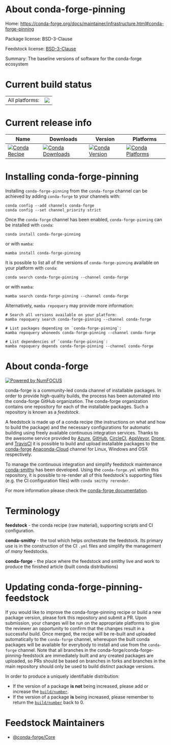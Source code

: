 About conda-forge-pinning
=========================

Home: https://conda-forge.org/docs/maintainer/infrastructure.html#conda-forge-pinning

Package license: BSD-3-Clause

Feedstock license: [BSD-3-Clause](https://github.com/conda-forge/conda-forge-pinning-feedstock/blob/main/LICENSE.txt)

Summary: The baseline versions of software for the conda-forge ecosystem

Current build status
====================


<table><tr><td>All platforms:</td>
    <td>
      <a href="https://dev.azure.com/conda-forge/feedstock-builds/_build/latest?definitionId=5407&branchName=main">
        <img src="https://dev.azure.com/conda-forge/feedstock-builds/_apis/build/status/conda-forge-pinning-feedstock?branchName=main">
      </a>
    </td>
  </tr>
</table>

Current release info
====================

| Name | Downloads | Version | Platforms |
| --- | --- | --- | --- |
| [![Conda Recipe](https://img.shields.io/badge/recipe-conda--forge--pinning-green.svg)](https://anaconda.org/conda-forge/conda-forge-pinning) | [![Conda Downloads](https://img.shields.io/conda/dn/conda-forge/conda-forge-pinning.svg)](https://anaconda.org/conda-forge/conda-forge-pinning) | [![Conda Version](https://img.shields.io/conda/vn/conda-forge/conda-forge-pinning.svg)](https://anaconda.org/conda-forge/conda-forge-pinning) | [![Conda Platforms](https://img.shields.io/conda/pn/conda-forge/conda-forge-pinning.svg)](https://anaconda.org/conda-forge/conda-forge-pinning) |

Installing conda-forge-pinning
==============================

Installing `conda-forge-pinning` from the `conda-forge` channel can be achieved by adding `conda-forge` to your channels with:

```
conda config --add channels conda-forge
conda config --set channel_priority strict
```

Once the `conda-forge` channel has been enabled, `conda-forge-pinning` can be installed with `conda`:

```
conda install conda-forge-pinning
```

or with `mamba`:

```
mamba install conda-forge-pinning
```

It is possible to list all of the versions of `conda-forge-pinning` available on your platform with `conda`:

```
conda search conda-forge-pinning --channel conda-forge
```

or with `mamba`:

```
mamba search conda-forge-pinning --channel conda-forge
```

Alternatively, `mamba repoquery` may provide more information:

```
# Search all versions available on your platform:
mamba repoquery search conda-forge-pinning --channel conda-forge

# List packages depending on `conda-forge-pinning`:
mamba repoquery whoneeds conda-forge-pinning --channel conda-forge

# List dependencies of `conda-forge-pinning`:
mamba repoquery depends conda-forge-pinning --channel conda-forge
```


About conda-forge
=================

[![Powered by
NumFOCUS](https://img.shields.io/badge/powered%20by-NumFOCUS-orange.svg?style=flat&colorA=E1523D&colorB=007D8A)](https://numfocus.org)

conda-forge is a community-led conda channel of installable packages.
In order to provide high-quality builds, the process has been automated into the
conda-forge GitHub organization. The conda-forge organization contains one repository
for each of the installable packages. Such a repository is known as a *feedstock*.

A feedstock is made up of a conda recipe (the instructions on what and how to build
the package) and the necessary configurations for automatic building using freely
available continuous integration services. Thanks to the awesome service provided by
[Azure](https://azure.microsoft.com/en-us/services/devops/), [GitHub](https://github.com/),
[CircleCI](https://circleci.com/), [AppVeyor](https://www.appveyor.com/),
[Drone](https://cloud.drone.io/welcome), and [TravisCI](https://travis-ci.com/)
it is possible to build and upload installable packages to the
[conda-forge](https://anaconda.org/conda-forge) [Anaconda-Cloud](https://anaconda.org/)
channel for Linux, Windows and OSX respectively.

To manage the continuous integration and simplify feedstock maintenance
[conda-smithy](https://github.com/conda-forge/conda-smithy) has been developed.
Using the ``conda-forge.yml`` within this repository, it is possible to re-render all of
this feedstock's supporting files (e.g. the CI configuration files) with ``conda smithy rerender``.

For more information please check the [conda-forge documentation](https://conda-forge.org/docs/).

Terminology
===========

**feedstock** - the conda recipe (raw material), supporting scripts and CI configuration.

**conda-smithy** - the tool which helps orchestrate the feedstock.
                   Its primary use is in the construction of the CI ``.yml`` files
                   and simplify the management of *many* feedstocks.

**conda-forge** - the place where the feedstock and smithy live and work to
                  produce the finished article (built conda distributions)


Updating conda-forge-pinning-feedstock
======================================

If you would like to improve the conda-forge-pinning recipe or build a new
package version, please fork this repository and submit a PR. Upon submission,
your changes will be run on the appropriate platforms to give the reviewer an
opportunity to confirm that the changes result in a successful build. Once
merged, the recipe will be re-built and uploaded automatically to the
`conda-forge` channel, whereupon the built conda packages will be available for
everybody to install and use from the `conda-forge` channel.
Note that all branches in the conda-forge/conda-forge-pinning-feedstock are
immediately built and any created packages are uploaded, so PRs should be based
on branches in forks and branches in the main repository should only be used to
build distinct package versions.

In order to produce a uniquely identifiable distribution:
 * If the version of a package **is not** being increased, please add or increase
   the [``build/number``](https://docs.conda.io/projects/conda-build/en/latest/resources/define-metadata.html#build-number-and-string).
 * If the version of a package **is** being increased, please remember to return
   the [``build/number``](https://docs.conda.io/projects/conda-build/en/latest/resources/define-metadata.html#build-number-and-string)
   back to 0.

Feedstock Maintainers
=====================

* [@conda-forge/Core](https://github.com/conda-forge/Core/)

